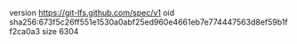 version https://git-lfs.github.com/spec/v1
oid sha256:673f5c26ff551e1530a0abf25ed960e4661eb7e774447563d8ef59b1ff2ca0a3
size 6304
